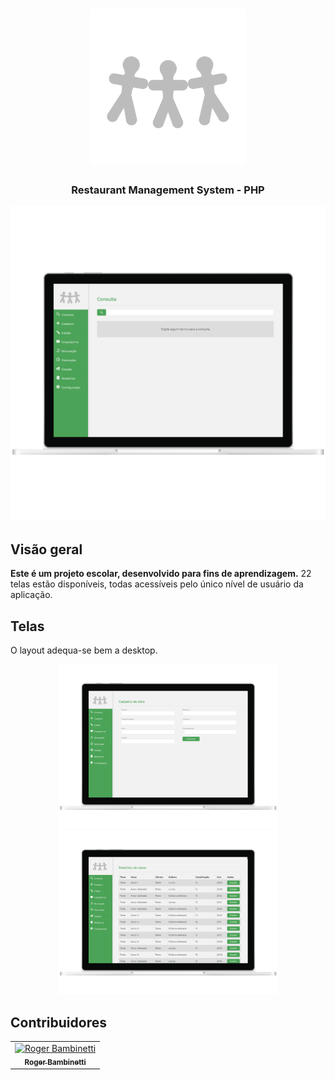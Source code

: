 <h1 align="center">
<img
		width="250"
		src="https://github.com/RogerBambinetti/library-management-system-electronjs/blob/master/preview/logo.png">
</h1>

<h3 align="center">
	Restaurant Management System - PHP
</h3>

<p align="center">
<img
		width="700"
		src="https://github.com/RogerBambinetti/library-management-system-electronjs/blob/master/preview/Screenshot1.png">
</p>


## Visão geral

**Este é um projeto escolar, desenvolvido para fins de aprendizagem.** 22 telas estão disponíveis, todas acessíveis pelo único nível de usuário da aplicação.


## Telas

O layout adequa-se bem a desktop.

<p align="center">
<img
		width="350"
		src="https://github.com/RogerBambinetti/library-management-system-electronjs/blob/master/preview/Screenshot2.png">
<img
		width="350"
		src="https://github.com/RogerBambinetti/library-management-system-electronjs/blob/master/preview/Screenshot3.png">
</p>


## Contribuidores

<table>
  <tr>
<td align="center"><a href=""><img src="https://avatars0.githubusercontent.com/u/50684839?s=460&v=4" width="100px;" alt="Roger Bambinetti"/><br /><sub><b>Roger Bambinetti</b></sub></a></td>
  </tr>
</table>
